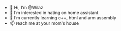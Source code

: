 - 👋 Hi, I’m @Wilaz
- 👀 I’m interested in hating on home assistant
- 🌱 I’m currently learning c++, html and arm assembly
- 📫 reach me at your mom's house
